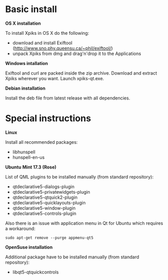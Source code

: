 # Basic install #

**OS X installation**

To install Xpiks in OS X do the following:

- download and install Exiftool (http://www.sno.phy.queensu.ca/~phil/exiftool/)
- unpack Xpiks from dmg and drag'n'drop it to the Applications

**Windows intallation**

Exiftool and curl are packed inside the zip archive. Download and extract Xpiks wherever you want. Launch xpiks-qt.exe.

**Debian installation**

Install the deb file from latest release with all dependencies.

# Special instructions #
**Linux**

Install all recommended packages:
- libhunspell
- hunspell-en-us

**Ubuntu**
**Mint 17.3 (Rose)**

List of QML plugins to be installed manually (from standard repository):

- qtdeclarative5-dialogs-plugin
- qtdeclarative5-privatewidgets-plugin
- qtdeclarative5-qtquick2-plugin
- qtdeclarative5-quicklayouts-plugin
- qtdeclarative5-window-plugin
- qtdeclarative5-controls-plugin

Also there is an issue with application menu in Qt for Ubuntu which requires a workaround:

`sudo apt-get remove --purge appmenu-qt5`


**OpenSuse installation**

Additional package have to be installed manually (from standard repository):

- libqt5-qtquickcontrols
